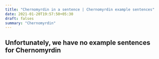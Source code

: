 ```yaml
---
title: "Chernomyrdin in a sentence | Chernomyrdin example sentences"
date: 2021-01-20T19:57:50+05:30
draft: falses
summary: "Chernomyrdin"
---
```

## Unfortunately, we have no example sentences for Chernomyrdin                 
